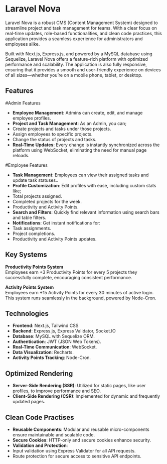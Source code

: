 # Laravel Nova

Laravel Nova is a robust CMS (Content Management System) designed to streamline project and task management for teams. With a clear focus on real-time updates, role-based functionalities, and clean code practices, this application provides a seamless experience for administrators and employees alike.

Built with Next.js, Express.js, and powered by a MySQL database using Sequelize, Laravel Nova offers a feature-rich platform with optimized performance and scalability. The application is also fully responsive, ensuring that it provides a smooth and user-friendly experience on devices of all sizes—whether you’re on a mobile phone, tablet, or desktop.

## Features<br>
#Admin Features<br>
- **Employee Management**: Admins can create, edit, and manage employee profiles.
- **Project and Task Management**: As an Admin, you can;
- Create projects and tasks under those projects.
- Assign employees to specific projects.
- Change the status of projects and tasks.
- **Real-Time Updates**: Every change is instantly synchronized across the platform using WebSocket, eliminating the need for manual page reloads.

#Employee Features<br>
- **Task Management**: Employees can view their assigned tasks and update task statuses..
- **Profile Customization**: Edit profiles with ease, including custom stats like;
- Total projects assigned.
- Completed projects for the week.
- Productivity and Activity Points.
- **Search and Filters**: Quickly find relevant information using search bars and table filters.
- **Notifications**: Get instant notifications for:
- Task assignments.
- Project completions.
- Productivity and Activity Points updates.

## Key Systems<br>
**Productivity Points System**<br>
Employees earn +3 Productivity Points for every 5 projects they successfully complete, encouraging consistent performance.

**Activity Points System**<br>
Employees earn +15 Activity Points for every 30 minutes of active login. This system runs seamlessly in the background, powered by Node-Cron.

## Technologies<br>
- **Frontend**: Next.js, Tailwind CSS
- **Backend**: Express.js, Express Validator, Socket.IO
- **Database**: MySQL with Sequelize ORM.
- **Authentication**: JWT (JSON Web Tokens).
- **Real-Time Communication**: WebSocket.
- **Data Visualization**: Recharts.
- **Activity Points Tracking**: Node-Cron.

## Optimized Rendering<br>
- **Server-Side Rendering (SSR)**: Utilized for static pages, like user profiles, to improve performance and SEO.
- **Client-Side Rendering (CSR)**: Implemented for dynamic and frequently updated pages.

## Clean Code Practises<br>
- **Reusable Components**: Modular and reusable micro-components ensure maintainable and scalable code.
- **Secure Cookies**: HTTP-only and secure cookies enhance security.
- **Validation and Protection**:
- Input validation using Express Validator for all API requests.
- Route protection for secure access to sensitive API endpoints.

